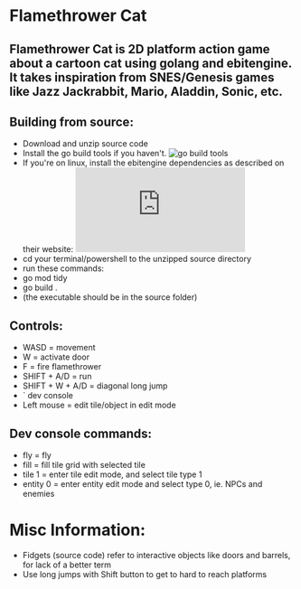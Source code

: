 # Flamethrower Cat 

## Flamethrower Cat is 2D platform action game about a cartoon cat using golang and ebitengine. It takes inspiration from SNES/Genesis games like Jazz Jackrabbit, Mario, Aladdin, Sonic, etc.

## Building from source:
* Download and unzip source code
* Install the go build tools if you haven't. 
![go build tools](https://go.dev/doc/install)
* If you're on linux, install the ebitengine dependencies as described on their website:
![ebitengine installation](https://ebitengine.org/en/documents/install.html)
* cd your terminal/powershell to the unzipped source directory
* run these commands:
* go mod tidy
* go build .
* (the executable should be in the source folder)




## Controls:
* WASD = movement
* W = activate door
* F = fire flamethrower
* SHIFT + A/D = run
* SHIFT + W + A/D = diagonal long jump
* ` dev console
* Left mouse = edit tile/object in edit mode

## Dev console commands:
* fly = fly
* fill = fill tile grid with selected tile 
* tile 1 = enter tile edit mode, and select tile type 1
* entity 0 = enter entity edit mode and select type 0, ie. NPCs and enemies

# Misc Information:

* Fidgets (source code) refer to interactive objects like doors and barrels, for lack of a better term
* Use long jumps with Shift button to get to hard to reach platforms

